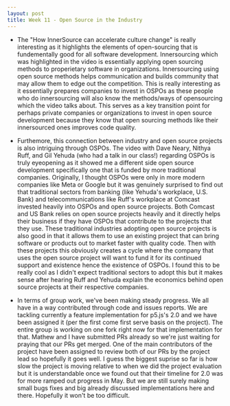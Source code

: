 ```yaml
---
layout: post
title: Week 11 - Open Source in the Industry
---
```


- The "How InnerSource can accelerate culture change" is really interesting as it highlights the elements of open-sourcing that is fundementally good for all software development. Innersourcing which was highlighted in the video is essentially applying open sourcing methods to properietary software in organizations. Innersourcing using open source methods helps communication and builds community that may allow them to edge out the competition. This is really interesting as it essentially prepares companies to invest in OSPOs as these people who do innersourcing will also know the methods/ways of opensourcing which the video talks about. This serves as a <!--more-->  key transition point for perhaps private companies or organizations to invest in open source development because they know that open sourcing methods like their innersourced ones improves code quality.

- Furthemore, this connection between industry and open source projects is also intriguing through OSPOs. The video with Dave Neary, Nithya Ruff, and Gil Yehuda (who had a talk in our class!) regarding OSPOs is truly eyeopening as it showed me a different side open source development specifically one that is funded by more traditional companies. Originally, I thought OSPOs were only in more modern companies like Meta or Google but it was genuinely surprised to find out that traditional sectors from banking (like Yehuda's workplace, U.S. Bank) and telecommunications like Ruff's workplace at Comcast invested heavily into OSPOs and open source projects. Both Comcast and US Bank relies on open source projects heavily and it directly helps their business if they have OSPOs that contribute to the projects that they use. These traditional industries adopting open source projects is also good in that it allows them to use an existing project that can bring software or products out to market faster with quality code. Then with these projects this obviously creates a cycle where the company that uses the open source project will want to fund it for its continued support and existence hence the existence of OSPOs. I found this to be really cool as I didn't expect traditional sectors to adopt this but it makes sense after hearing Ruff and Yehuda explain the economics behind open source projects at their respective companies.

- In terms of group work, we've been making steady progress. We all have in a way contributed through code and issues reports. We are tackling currently a feature implementation for p5.js's 2.0 and we have been assigned it (per the first come first serve basis on the project). The entire group is working on one fork right now for that implementation for that. Mathew and I have submitted PRs already so we're just waiting for praying that our PRs get merged. One of the main contributors of the project have been assigned to review both of our PRs by the project lead so hopefully it goes well. I guess the biggest suprise so far is how slow the project is moving relative to when we did the project evaluation but it is understandable once we found out that their timeline for 2.0 was for more ramped out progress in May. But we are still surely making small bugs fixes and big already discussed implementations here and there. Hopefully it won't be too difficult. 